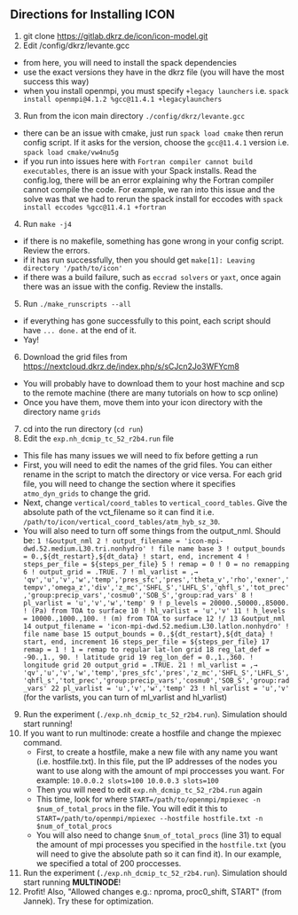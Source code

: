 ## Directions for Installing ICON
1. git clone https://gitlab.dkrz.de/icon/icon-model.git
2. Edit /config/dkrz/levante.gcc
  - from here, you will need to install the spack dependencies
  - use the exact versions they have in the dkrz file (you will have the most success this way)
  - when you install openmpi, you must specify `+legacy launchers` i.e. `spack install openmpi@4.1.2 %gcc@11.4.1 +legacylaunchers`
3. Run from the icon main directory `./config/dkrz/levante.gcc`
  - there can be an issue with cmake, just run `spack load cmake` then rerun config script. If it asks for the version, choose the `gcc@11.4.1` version i.e. `spack load cmake/vw4nu5g`
  - if you run into issues here with `Fortran compiler cannot build executables`, there is an issue with your Spack installs. Read the config.log, there will be an error explaining why the Fortran compiler cannot compile the code. For example, we ran into this issue and the solve was that we had to rerun the spack install for eccodes with `spack install eccodes %gcc@11.4.1 +fortran`
4. Run `make -j4 `
  - if there is no makefile, something has gone wrong in your config script. Review the errors.
  - if it has run successfully, then you should get `make[1]: Leaving directory '/path/to/icon'`
  - if there was a build failure, such as `eccrad solvers` or `yaxt`, once again there was an issue with the config. Review the installs.
5. Run `./make_runscripts --all`
  - if everything has gone successfully to this point, each script should have `... done.` at the end of it.
  - Yay!
6. Download the grid files from https://nextcloud.dkrz.de/index.php/s/sCJcn2Jo3WFYcm8
  - You will probably have to download them to your host machine and scp to the remote machine (there are many tutorials on how to scp online)
  - Once you have them, move them into your icon directory with the directory name `grids`
7. cd into the run directory (`cd run`)
8. Edit the `exp.nh_dcmip_tc_52_r2b4.run` file
  - This file has many issues we will need to fix before getting a run
  - First, you will need to edit the names of the grid files. You can either rename in the script to match the directory or vice versa. For each grid file, you will need to change the section where it specifies `atmo_dyn_grids` to change the grid.
  - Next, change `vertical/coord_tables` to `vertical_coord_tables`. Give the absolute path of the vct_filename so it can find it i.e. `/path/to/icon/vertical_coord_tables/atm_hyb_sz_30`.  
  - You will also need to turn off some things from the output_nml. Should be:
`1 !&output_nml
2 ! output_filename = 'icon-mpi-dwd.52.medium.L30.tri.nonhydro' ! file name base
3 ! output_bounds = 0.,${dt_restart},${dt_data} ! start, end, increment
4 ! steps_per_file = ${steps_per_file}
5 ! remap = 0 ! 0 = no remapping
6 ! output_grid = .TRUE.
7 ! ml_varlist =
,→ 'qv','u','v','w','temp','pres_sfc','pres','theta_v','rho','exner','tempv','omega_z','div','z_mc','SHFL_S','LHFL_S','qhfl_s','tot_prec','group:precip_vars','cosmu0','SOB_S','group:rad_vars'
8 ! pl_varlist = 'u','v','w','temp'
9 ! p_levels = 20000.,50000.,85000. ! (Pa) from TOA to surface
10 ! hl_varlist = 'u','v'
11 ! h_levels = 10000.,1000.,100. ! (m) from TOA to surface
12 !/
13 &output_nml
14 output_filename = 'icon-mpi-dwd.52.medium.L30.latlon.nonhydro' ! file name base
15 output_bounds = 0.,${dt_restart},${dt_data} ! start, end, increment
16 steps_per_file = ${steps_per_file}
17 remap = 1 ! 1 = remap to regular lat-lon grid
18 reg_lat_def = -90.,1., 90. ! latitude grid
19 reg_lon_def = 0.,1.,360. ! longitude grid
20 output_grid = .TRUE.
21 ! ml_varlist =
,→ 'qv','u','v','w','temp','pres_sfc','pres','z_mc','SHFL_S','LHFL_S','qhfl_s','tot_prec','group:precip_vars','cosmu0','SOB_S','group:rad_vars'
22 pl_varlist = 'u','v','w','temp'
23 ! hl_varlist = 'u','v'`
(for the varlists, you can turn of ml_varlist and hl_varlist)
9. Run the experiment (`./exp.nh_dcmip_tc_52_r2b4.run`). Simulation should start running!
10. If you want to run multinode: create a hostfile and change the mpiexec command.
    - First, to create a hostfile, make a new file with any name you want (i.e. hostfile.txt). In this file, put the IP addresses of the nodes you want to use along with the amount of mpi proccesses you want. For example:
      `10.0.0.2 slots=100
      10.0.0.3 slots=100`
    - Then you will need to edit `exp.nh_dcmip_tc_52_r2b4.run` again
    - This time, look for where `START=/path/to/openmpi/mpiexec -n $num_of_total_procs` in the file. You will edit it this to `START=/path/to/openmpi/mpiexec --hostfile hostfile.txt -n $num_of_total_procs`
    - You will also need to change `$num_of_total_procs` (line 31) to equal the amount of mpi processes you specified in the `hostfile.txt` (you will need to give the absolute path so it can find it). In our example, we specified a total of 200 proccesses.
11. Run the experiment (`./exp.nh_dcmip_tc_52_r2b4.run`). Simulation should start running **MULTINODE**!
12. Profit! Also, "Allowed changes e.g.: nproma, proc0_shift, START" (from Jannek). Try these for optimization. 
